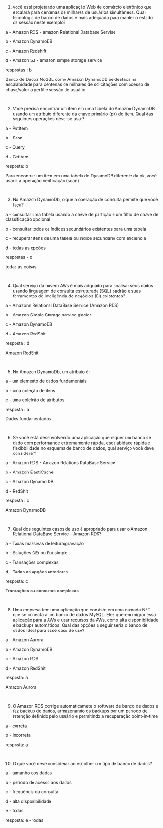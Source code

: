 1. você está projetando uma aplicação Web de comércio eletrônico que escalará para centenas de milhares de usuários simultâneos. Qual tecnologia de banco de dados é mais adequada para manter o estado da sessão neste exemplo?

a - Amazon RDS - amazon Relational Database Servise

b - Amazon DynamoDB

c - Amazon Redshift

d - Amazon S3 - amazon simple storage service

respostas : b

Banco de Dados NoSQL como Amazon DynamoDB se destaca na escalabidade para centenas de milhares de solicitações com acesso de chave/valor a perfil e sessão de usuário

&nbsp;

2. Você precisa encontrar um item em uma tabela do Amazon DynamoDB usando um atributo diferente da chave primário (pk) do item. Qual das seguintes operações deve-se usar?

a - PutItem

b - Scan

c - Query 

d - GetItem 

resposta: b

Para encontrar um item em uma tabela do DynamoDB diferente da pk, você usaria a operação verificação (scan)

&nbsp;

3. No Amazon DynamoDb, o que a operação de consulta permite que você faça?

a - consultar uma tabela usando a cheve de partição e um filtro de chave de classificação opcional

b - consultar todos os índices secundários existentes para uma tabela

c - recuperar itens de uma tabela ou índice secundário com eficiência

d - todas as opções

respostas - d

todas as coisas



&nbsp;

4. Qual serviço da nuvem AWs é mais adquado para analisar seus dados usando linguagem de consulta estruturada (SQL) padrão e suas ferramentas de inteligência de negócios (BI) existentes?

a - Amazonn Relational DataBase Service (Amazon RDS)

b - Amazon Simple Storage service glacier

c - Amazon DynamoDB

d - Amazon RedShit

resposta : d

Amazon RedShit

&nbsp;

5. No Amazon DynamoDb, um atributo é:

a - um elemento de dados fundamentais

b - uma coleção de itens

c - uma colelção de atributos

resposta : a

Dados fundamentados

&nbsp;

6. Se você está desenvolvendo uma aplicação que requer um banco de dado com performance extremamente rápida, escalabidade rápida e flexibbilidade no esquema de banco de dados, qual serviço você deve considerar?

a - Amazon RDS - Amazon Relations DataBase Service

b - Amazon ElastiCache

c - Amazon Dynamo DB

d - RedShit

resposta : c

Amazon DynamoDB

&nbsp;

7. Qual dos seguintes casos de uso é apropriado para usar o Amazon Relational DataBase Service - Amazon RDS?

a - Taxas massivas de leitura/gravação

b - Soluções GEt ou Put simple

c - Transações complexas

d - Todas as opções anteriores

resposta: c

Transações ou consultas complexas

&nbsp;

8. Uma empresa tem uma aplicação que consiste em uma camada.NET que se conecta a um banco de dados MySQL. Eles querem migrar essa aplicação para a AWs e usar recursos da AWs, como alta disponibilidade e backups automáticos. Qual das opções a seguir seria o banco de dados ideal para esse caso de uso?

a - Amazon Aurora

b - Amazon DynamoDB

c - Amazon RDS

d - Amazon RedShit

resposta: a

Amazon Aurora

&nbsp;

9. O Amazon RDS corrige automaticamete o software de banco de dados e faz backup de dados, armazenando os backups por um período de retenção definido pelo usuário e permitindo a recuperação point-in-time

a - correta

b - incorreta

resposta: a

&nbsp;

10. O que  você deve considerar ao escolher um tipo de banco de dados?

a - tamanho dos dados

b - período de acesso aos dados

c - frequência da consulta

d - alta disponibilidade

e - todas

resposta: e - todas


